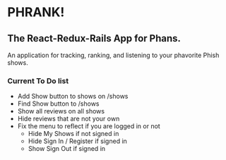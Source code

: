 # PHRANK!
## The React-Redux-Rails App for Phans.

An application for tracking, ranking, and listening to your phavorite Phish shows.

### Current To Do list

* Add Show button to shows on /shows
* Find Show button to /shows
* Show all reviews on all shows
* Hide reviews that are not your own
* Fix the menu to reflect if you are logged in or not
  	* 	Hide My Shows if not signed in
	*	Hide Sign In / Register if signed in
	*	Show Sign Out if signed in
